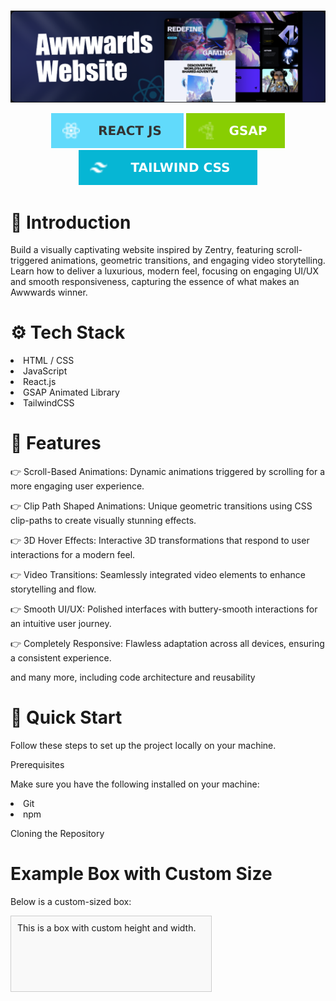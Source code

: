#

![Project Screenshot](./public/img/ard.png)
                                        <div align="center">
  <img src="./public/img/reac.svg" alt="React"  />
  <img src="./public/img/gsap.svg" alt="GSAP"  />
  <img src="./public/img/tailwind.svg" alt="Tailwind"  />
</div>

# 🤖 Introduction

<p>Build a visually captivating website inspired by Zentry, featuring scroll-triggered animations, geometric transitions, and engaging video storytelling. Learn how to deliver a luxurious, modern feel, focusing on engaging UI/UX and smooth responsiveness, capturing the essence of what makes an Awwwards winner.</p>

# ⚙️ Tech Stack

<li>HTML / CSS</li>
<li>JavaScript</li>
<li>React.js</li>
<li>GSAP Animated Library</li>
<li>TailwindCSS</li>

# 🔋 Features

👉 Scroll-Based Animations: Dynamic animations triggered by scrolling for a more engaging user experience.

👉 Clip Path Shaped Animations: Unique geometric transitions using CSS clip-paths to create visually stunning effects.

👉 3D Hover Effects: Interactive 3D transformations that respond to user interactions for a modern feel.

👉 Video Transitions: Seamlessly integrated video elements to enhance storytelling and flow.

👉 Smooth UI/UX: Polished interfaces with buttery-smooth interactions for an intuitive user journey.

👉 Completely Responsive: Flawless adaptation across all devices, ensuring a consistent experience.

and many more, including code architecture and reusability

# 🤸 Quick Start

Follow these steps to set up the project locally on your machine.

Prerequisites

Make sure you have the following installed on your machine:

<li>Git</li>
<li>npm </li>

Cloning the Repository

# Example Box with Custom Size

Below is a custom-sized box:

<div style="width: 300px; height: 100px; border: 1px solid #ccc; padding: 10px; background-color: #f9f9f9;">
  This is a box with custom height and width.
</div>




